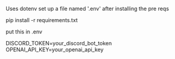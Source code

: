 Uses dotenv set up a file named '.env' after installing the pre reqs

pip install -r requirements.txt

put this in .env 





DISCORD_TOKEN=your_discord_bot_token
OPENAI_API_KEY=your_openai_api_key

